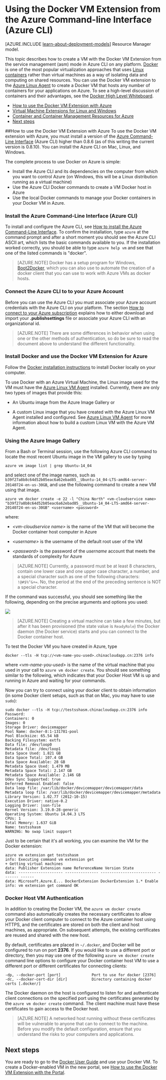 <properties
	pageTitle="Using the Docker VM Extension for Linux on Azure"
	description="Describes Docker and the Azure Virtual Machines extensions, and shows how to programmatically create Virtual Machines on Azure that are docker hosts from the command line using the Azure CLI."
	services="virtual-machines"
	documentationCenter=""
	authors="squillace"
	manager="timlt"
	editor="tysonn"/>

<tags
	ms.service="virtual-machines"
	ms.date="09/22/2015"
	wacn.date=""/>

# Using the Docker VM Extension from the Azure Command-line Interface (Azure CLI)

[AZURE.INCLUDE [learn-about-deployment-models](../includes/learn-about-deployment-models-classic-include.md)] Resource Manager model.



This topic describes how to create a VM with the Docker VM Extension from the service management (asm) mode in Azure CLI on any platform. [Docker](https://www.docker.com/) is one of the most popular virtualization approaches that uses [Linux containers](http://en.wikipedia.org/wiki/LXC) rather than virtual machines as a way of isolating data and computing on shared resources. You can use the Docker VM extension to the [Azure Linux Agent](/documentation/articles/virtual-machines-linux-agent-user-guide) to create a Docker VM that hosts any number of containers for your applications on Azure. To see a high-level discussion of containers and their advantages, see the [Docker High Level Whiteboard](http://channel9.msdn.com/Blogs/Regular-IT-Guy/Docker-High-Level-Whiteboard).

+ [How to use the Docker VM Extension with Azure]
+ [Virtual Machine Extensions for Linux and Windows]
+ [Container and Container Management Resources for Azure]
+ [Next steps]

##How to use the Docker VM Extension with Azure
To use the Docker VM extension with Azure, you must install a version of the [Azure Command-Line Interface](https://github.com/Azure/azure-sdk-tools-xplat) (Azure CLI) higher than 0.8.6 (as of this writing the current version is 0.8.10). You can install the Azure CLI on Mac, Linux, and Windows.



The complete process to use Docker on Azure is simple:

+ Install the Azure CLI and its dependencies on the computer from which you want to control Azure (on Windows, this will be a Linux distribution running as a virtual machine)
+ Use the Azure CLI Docker commands to create a VM Docker host in Azure
+ Use the local Docker commands to manage your Docker containers in your Docker VM in Azure.


### Install the Azure Command-Line Interface (Azure CLI)

To install and configure the Azure CLI, see [How to install the Azure Command-Line Interface](/documentation/articles/xplat-cli-install). To confirm the installation, type `azure` at the command prompt and after a short moment you should see the Azure CLI ASCII art, which lists the basic commands available to you. If the installation worked correctly, you should be able to type `azure help vm` and see that one of the listed commands is "docker".

> [AZURE.NOTE] Docker has a setup program for Windows, [Boot2Docker](https://docs.docker.com/installation/windows/), which you can also use to automate the creation of a docker client that you can use to work with Azure VMs as docker hosts.

### Connect the Azure CLI to to your Azure Account
Before you can use the Azure CLI you must associate your Azure account credentials with the Azure CLI on your platform. The section [How to connect to your Azure subscription](/documentation/articles/xplat-cli-connect) explains how to either download and import your **.publishsettings** file or associate your Azure CLI with an organizational id.

> [AZURE.NOTE] There are some differences in behavior when using one or the other methods of authentication, so do be sure to read the document above to understand the different functionality.

### Install Docker and use the Docker VM Extension for Azure
Follow the [Docker installation instructions](https://docs.docker.com/installation/#installation) to install Docker locally on your computer.

To use Docker with an Azure Virtual Machine, the Linux image used for the VM must have the [Azure Linux VM Agent](/documentation/articles/virtual-machines-linux-agent-user-guide) installed. Currently, there are only two types of images that provide this:

+ An Ubuntu image from the Azure Image Gallery or

+ A custom Linux image that you have created with the Azure Linux VM Agent installed and configured. See [Azure Linux VM Agent](/documentation/articles/virtual-machines-linux-agent-user-guide) for more information about how to build a custom Linux VM with the Azure VM Agent.

### Using the Azure Image Gallery

From a Bash or Terminal session, use the following Azure CLI command to locate the most recent Ubuntu image in the VM gallery to use by typing

`azure vm image list | grep Ubuntu-14_04`

and select one of the image names, such as `b39f27a8b8c64d52b05eac6a62ebad85__Ubuntu-14_04-LTS-amd64-server-20140724-en-us-30GB`, and use the following command to create a new VM using that image.

```
azure vm docker create -e 22 -l "China North" <vm-cloudservice name> "b39f27a8b8c64d52b05eac6a62ebad85__Ubuntu-14_04-LTS-amd64-server-20140724-en-us-30GB" <username> <password>
```

where:

+ *&lt;vm-cloudservice name&gt;* is the name of the VM that will become the Docker container host computer in Azure

+  *&lt;username&gt;* is the username of the default root user of the VM

+ *&lt;password&gt;* is the password of the *username* account that meets the standards of complexity for Azure

> [AZURE.NOTE] Currently, a password must be at least 8 characters, contain one lower case and one upper case character, a number, and a special character such as one of the following characters: `!@#$%^&+=`. No, the period at the end of the preceding sentence is NOT a special character.

If the command was successful, you should see something like the following, depending on the precise arguments and options you used:

![](./media/virtual-machines-docker-with-xplat-cli/dockercreateresults.png)

> [AZURE.NOTE] Creating a virtual machine can take a few minutes, but after it has been provisioned (the state value is `ReadyRole`) the Docker daemon (the Docker service) starts and you can connect to the Docker container host.

To test the Docker VM you have created in Azure, type

`docker --tls -H tcp://<vm-name-you-used>.chinacloudapp.cn:2376 info`

where *&lt;vm-name-you-used&gt;* is the name of the virtual machine that you used in your call to `azure vm docker create`. You should see something similar to the following, which indicates that your Docker Host VM is up and running in Azure and waiting for your commands. 

Now you can try to connect using your docker client to obtain information (in some Docker client setups, such as that on Mac, you may have to use `sudo`):

	sudo docker --tls -H tcp://testsshasm.chinacloudapp.cn:2376 info
	Password:
	Containers: 0
	Images: 0
	Storage Driver: devicemapper
	Pool Name: docker-8:1-131781-pool
	Pool Blocksize: 65.54 kB
	Backing Filesystem: extfs
	Data file: /dev/loop0
	Metadata file: /dev/loop1
	Data Space Used: 1.821 GB
	Data Space Total: 107.4 GB
	Data Space Available: 28 GB
	Metadata Space Used: 1.479 MB
	Metadata Space Total: 2.147 GB
	Metadata Space Available: 2.146 GB
	Udev Sync Supported: true
	Deferred Removal Enabled: false
	Data loop file: /var/lib/docker/devicemapper/devicemapper/data
	Metadata loop file: /var/lib/docker/devicemapper/devicemapper/metadata
	Library Version: 1.02.77 (2012-10-15)
	Execution Driver: native-0.2
	Logging Driver: json-file
	Kernel Version: 3.19.0-28-generic
	Operating System: Ubuntu 14.04.3 LTS
	CPUs: 1
	Total Memory: 1.637 GiB
	Name: testsshasm
	WARNING: No swap limit support

Just to be certain that it's all working, you can examine the VM for the Docker extension:

	azure vm extension get testsshasm
	info: Executing command vm extension get
	+ Getting virtual machines
	data: Publisher Extension name ReferenceName Version State
	data: -------------------- --------------- ------------------------- ------- ------
	data: Microsoft.Azure.E... DockerExtension DockerExtension 1.* Enable
	info: vm extension get command OK

### Docker Host VM Authentication

In addition to creating the Docker VM, the `azure vm docker create` command also automatically creates the necessary certificates to allow your Docker client computer to connect to the Azure container host using HTTPS, and the certificates are stored on both the client and host machines, as appropriate. On subsequent attempts, the existing certificates are reused and shared with the new host.

By default, certificates are placed in `~/.docker`, and Docker will be configured to run on port **2376**. If you would like to use a different port or directory, then you may use one of the following `azure vm docker create` command line options to configure your Docker container host VM to use a different port or different certificates for connecting clients:

```
-dp, --docker-port [port]              Port to use for docker [2376]
-dc, --docker-cert-dir [dir]           Directory containing docker certs [.docker/]
```

The Docker daemon on the host is configured to listen for and authenticate client connections on the specified port using the certificates generated by the `azure vm docker create` command. The client machine must have these certificates to gain access to the Docker host.

> [AZURE.NOTE] A networked host running without these certificates will be vulnerable to anyone that can to connect to the machine. Before you modify the default configuration, ensure that you understand the risks to your computers and applications.

## Next steps

You are ready to go to the [Docker User Guide] and use your Docker VM. To create a Docker-enabled VM in the new portal, see [How to use the Docker VM Extension with the Portal].

<!--Anchors-->
[Subheading 1]: #subheading-1
[Subheading 2]: #subheading-2
[Subheading 3]: #subheading-3
[Next steps]: #next-steps

[How to use the Docker VM Extension with Azure]: #How-to-use-the-Docker-VM-Extension-with-Azure
[Virtual Machine Extensions for Linux and Windows]: #Virtual-Machine-Extensions-For-Linux-and-Windows
[Container and Container Management Resources for Azure]: #Container-and-Container-Management-Resources-for-Azure

<!--Image references-->
[5]: ./media/markdown-template-for-new-articles/octocats.png
[6]: ./media/markdown-template-for-new-articles/pretty49.png
[7]: ./media/markdown-template-for-new-articles/channel-9.png


<!--Link references-->
[Link 1 to another azure.microsoft.com documentation topic]: /documentation/articles/virtual-machines-windows-tutorial
[Link 2 to another azure.microsoft.com documentation topic]: /documentation/articles/web-sites-custom-domain-name
[Link 3 to another azure.microsoft.com documentation topic]: /documentation/articles/storage-whatis-account
[How to use the Docker VM Extension with the Portal]: /documentation/articles/virtual-machines-docker-with-portal

[Docker User Guide]: https://docs.docker.com/userguide/
